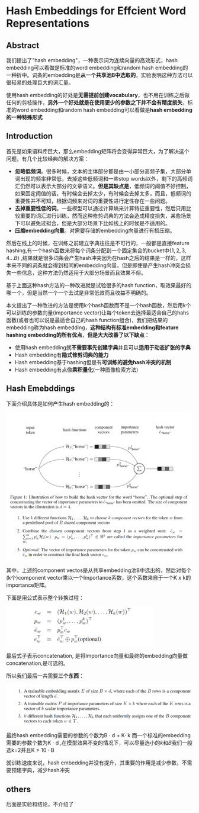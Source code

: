 # Hash Embeddings for Effcient Word Representations

## Abstract

我们提出了"hash embedding"，一种表示词为连续向量的高效形式，hash embedding可以看做是标准的word embedding和random hash embedding的一种折中。词条的embedding是**从一个共享池B中选取的**，实验表明这种方法可以很轻易的处理巨大的词汇量。

使用hash embedding的好处是**无需提前创建vocabulary**，也不用在训练之后做任何的剪枝操作，**另外一个好处就是在使用更少的参数之下并不会有精度损失**，标准的word embedding和random hash embedding可以看做是**hash embedding的一种特殊形式**

## Introduction

首先是如果语料库巨大，那么embedding矩阵将会变得异常巨大，为了解决这个问题，有几个比较经典的解决方案：

+ **忽略低频词**。很多时候，文本的主体部分都是由一小部分高频子集，大部分单词出现的频率非常低，去掉这些低频词和一些stop words以外，剩下的高频词汇仍然可以表示大部分的文章语义。**但是其缺点是**，低频词的阈值不好控制，如果固定阈值的话，有时候会去掉太少，有时候会去掉太多，而且，低频词的重要性并不可知，根据词频来对词的重要性进行定性存在一些问题。
+ **去掉重要性低的词**。一些模型可以通过计算熵来计算特征重要性，然后只用比较重要的词汇进行训练，然而这种修剪词典的方法会造成精度损失，某些场景下可以避免过拟合，但是大部分场景下比如线上的时候是不适用的。
+ **压缩embedding向量**。对需要存储的embedding向量进行有损压缩。

然后在线上的时候，在训练之前建立字典往往是不可行的，一般都是直接feature hashing,有一个hash函数来将每个词条分配到一个固定集合的bucket中$\{1,2,3,4...B\}$ ,结果就是很多词条会产生hash冲突因为在hash之后的结果是一样的，这样本来不同的词条就会得到相同的embedding向量。但是即使是产生hash冲突会损失一些信息，这种方法仍然适用于大部分场景而且效果不俗。

基于上面这种hash方法的一种改进就是试验很多的hash function，取效果最好的哪一个，但是当然一个一个去试是非常低效而且收益不明确的。

本文提出了一种改进的方法是使用k个hash函数而不是一个hash函数，然后用k个可以训练的参数向量(importance vector)让每个token去选择最适合自己的hahs函数(或者也可以说是最适合自己的hash function组合)，我们把结果的embedding称为hash embedding，**这种结构有标准embedding和feature hashing embedding的所有优点**，**但是大大改善了以下缺点**：

+ 使用hash embedding就**不需要事先创建字典**并且可以**适用于动态扩张的字典**
+ Hash embedding有**隐式修剪词典的能力**
+ Hash embedding基于hashing但是有**可训练的避免hash冲突的机制**
+ Hash embedding有点像**乘积量化**(一种图像检索方法)

## Hash Emebddings

下面介绍具体是如何产生hash embedding的：

<img src='1.png' width=600>

<img src='2.png' width=600>

其中，上述的component vectos是从共享embedding池B中选出的，然后对每个(k个)component vector乘以一个Importance系数，这个系数来自于一个K x k的importance矩阵。

下面是用公式表示整个转换过程：

<img src='3.png' width=400>

最后式子表示concatenation, 是将Importance向量和最终的embedding向量做concatenation,是可选的。

所以我们最后一共需要**三个东西：**

<img src='4.png' width=600>

最终hash embedding需要的参数的个数为B · d + K· k 而一个标准的embedding需要的参数个数为K · d ,在模型效果不变的情况下，可以尽量选小的$k$和$B$我们一般选k=2并且K > 10 · B

就训练速度来说，hash embedding并没有提升，其重要的作用是减少参数，不需要预建字典，减少hash冲突



## others

后面是实验和结论，不介绍了

